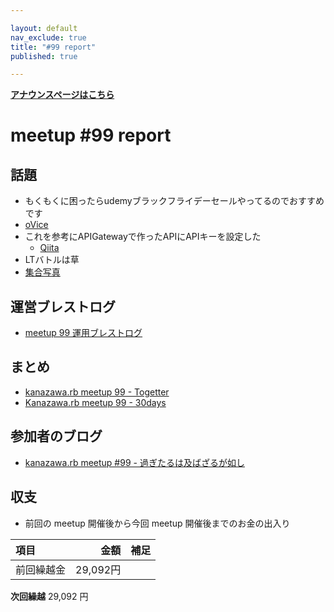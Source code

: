 ```yaml
---

layout: default
nav_exclude: true
title: "#99 report"
published: true

---
```


<div style="text-align: left;"><a href="./"><strong>アナウンスページはこちら</strong></a></div>

# meetup #99 report

## 話題

* もくもくに困ったらudemyブラックフライデーセールやってるのでおすすめです
* [oVice](https://ovice.in/ja/)
* これを参考にAPIGatewayで作ったAPIにAPIキーを設定した
  + [Qiita](https://qiita.com/baikichiz/items/ed787c5c79059213401e)
* LTバトルは草
* [集合写真](https://30d.jp/kzrb/89/photo/9)

## 運営ブレストログ

* [meetup 99 運用ブレストログ](https://github.com/kanazawarb/meetup/wiki/meetup-99-%E9%81%8B%E7%94%A8%E3%83%96%E3%83%AC%E3%82%B9%E3%83%88%E3%83%AD%E3%82%B0)

## まとめ

<!-- Togetter, 30days のリンクをいれる -->

* [kanazawa.rb meetup 99 - Togetter](https://togetter.com/li/1626877)
* [Kanazawa.rb meetup 99 - 30days](https://30d.jp/kzrb/89)

## 参加者のブログ

* [kanazawa\.rb meetup \#99 \- 過ぎたるは及ばざるが如し](https://cotton-desu.hatenablog.com/entry/2020/11/29/183000)

## 収支

<!-- 適宜更新する(以下は meetup 45 の内容を例示) -->

* 前回の meetup 開催後から今回 meetup 開催後までのお金の出入り

|項目                           |金額         |補足                                               |
|:------------------------------|------------:|:--------------------------------------------------|
| 前回繰越金                    |    29,092円 |                                                   |

**次回繰越**  29,092 円